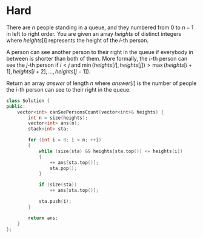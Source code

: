 # Hard

There are $n$ people standing in a queue, and they numbered from $0$ to $n - 1$ in left to right order. You are given an array $heights$ of distinct integers where $heights[i]$ represents the height of the $i$-th person.

A person can see another person to their right in the queue if everybody in between is shorter than both of them. More formally, the $i$-th person can see the $j$-th person if $i < j$ and $\min(heights[i], heights[j]) > \max(heights[i+1], heights[i+2], ..., heights[j-1])$.

Return an array $answer$ of length $n$ where $answer[i]$ is the number of people the $i$-th person can see to their right in the queue.

```cpp
class Solution {
public:
    vector<int> canSeePersonsCount(vector<int>& heights) {
        int n = size(heights);
        vector<int> ans(n);
        stack<int> sta;

        for (int i = 0; i < n; ++i)
        {
            while (size(sta) && heights[sta.top()] <= heights[i])
            {
                ++ ans[sta.top()];
                sta.pop();
            }

            if (size(sta))
                ++ ans[sta.top()];

            sta.push(i);
        }

        return ans;
    }
};
```
